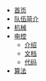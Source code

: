 <!-- _navbar.md -->

* [首页]()
* [队伍简介](README.md)
* [机械](README.md)
* [电控](doc/Control/README.md)
    * [介绍](README.md)
    * [文档](README.md)
    * [代码](README.md)
* [算法](README.md)